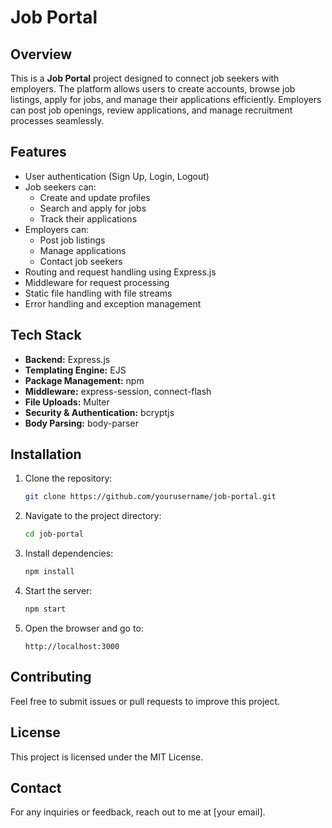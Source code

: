 # Job Portal

## Overview
This is a **Job Portal** project designed to connect job seekers with employers. The platform allows users to create accounts, browse job listings, apply for jobs, and manage their applications efficiently. Employers can post job openings, review applications, and manage recruitment processes seamlessly.

## Features
- User authentication (Sign Up, Login, Logout)
- Job seekers can:
  - Create and update profiles
  - Search and apply for jobs
  - Track their applications
- Employers can:
  - Post job listings
  - Manage applications
  - Contact job seekers
- Routing and request handling using Express.js
- Middleware for request processing
- Static file handling with file streams
- Error handling and exception management

## Tech Stack
- **Backend:** Express.js
- **Templating Engine:** EJS
- **Package Management:** npm
- **Middleware:** express-session, connect-flash
- **File Uploads:** Multer
- **Security & Authentication:** bcryptjs
- **Body Parsing:** body-parser

## Installation
1. Clone the repository:
   ```sh
   git clone https://github.com/yourusername/job-portal.git
   ```
2. Navigate to the project directory:
   ```sh
   cd job-portal
   ```
3. Install dependencies:
   ```sh
   npm install
   ```
4. Start the server:
   ```sh
   npm start
   ```
5. Open the browser and go to:
   ```
   http://localhost:3000
   ```

## Contributing
Feel free to submit issues or pull requests to improve this project.

## License
This project is licensed under the MIT License.

## Contact
For any inquiries or feedback, reach out to me at [your email].

